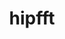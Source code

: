 ---
title: "hipfft"
layout: cache
categories: [package, develop]
meta: {"compilers": ["gcc@11.4.0", "gcc@13.2.0"], "num_specs": 203, "num_specs_by_stack": {"e4s": 5, "root": 203}, "oss": ["ubuntu22.04", "ubuntu24.04"], "platforms": ["linux"], "stacks": ["e4s", "root"], "targets": ["x86_64_v3"], "versions": ["6.1.2", "6.2.4", "6.3.3", "6.4.0", "6.4.1", "6.4.2", "6.4.3"]}
spec_details: [{"compiler": "gcc@13.2.0", "hash": "2anthiwvety35hf3pl6y6pv4hcnmgl47", "os": "ubuntu24.04", "platform": "linux", "size": "-", "stacks": ["root"], "target": "x86_64_v3", "variants": ["amdgpu_target:=gfx90a", "~asan", "build_system=cmake", "build_type=Release", "~cuda", "generator=make", "~ipo", "+rocm"], "versions": ["6.4.3"]}, {"compiler": "gcc@13.2.0", "hash": "2empgi4u2kcv7smfzplm4u6a4wuc2hc2", "os": "ubuntu24.04", "platform": "linux", "size": "-", "stacks": ["root"], "target": "x86_64_v3", "variants": ["amdgpu_target:=gfx90a", "~asan", "build_system=cmake", "build_type=Release", "~cuda", "generator=make", "~ipo", "+rocm"], "versions": ["6.2.4"]}, {"compiler": "gcc@13.2.0", "hash": "2etnkyaugyytlkxq2kcjgebfsumjuiam", "os": "ubuntu24.04", "platform": "linux", "size": "-", "stacks": ["root"], "target": "x86_64_v3", "variants": ["amdgpu_target:=gfx90a", "~asan", "build_system=cmake", "build_type=Release", "~cuda", "generator=make", "~ipo", "+rocm"], "versions": ["6.3.3"]}, {"compiler": "gcc@13.2.0", "hash": "2jqioiq5lhdpk2djamqj2dlylt2czyk6", "os": "ubuntu24.04", "platform": "linux", "size": "-", "stacks": ["root"], "target": "x86_64_v3", "variants": ["amdgpu_target:=gfx90a", "~asan", "build_system=cmake", "build_type=Release", "~cuda", "generator=make", "~ipo", "+rocm"], "versions": ["6.2.4"]}, {"compiler": "gcc@13.2.0", "hash": "2n3isj22bomg334qtefraqx77bqoybkv", "os": "ubuntu24.04", "platform": "linux", "size": "-", "stacks": ["root"], "target": "x86_64_v3", "variants": ["amdgpu_target:=gfx90a", "~asan", "build_system=cmake", "build_type=Release", "~cuda", "generator=make", "~ipo", "+rocm"], "versions": ["6.4.0"]}, {"compiler": "gcc@13.2.0", "hash": "3bbz2pkpoi4qvopdoouezapl3hwzadn3", "os": "ubuntu24.04", "platform": "linux", "size": "-", "stacks": ["root"], "target": "x86_64_v3", "variants": ["amdgpu_target:=gfx90a", "~asan", "build_system=cmake", "build_type=Release", "~cuda", "generator=make", "~ipo", "+rocm"], "versions": ["6.2.4"]}, {"compiler": "gcc@13.2.0", "hash": "3dqsensj4e2x3xhye4jyuuntbvfbvnm2", "os": "ubuntu24.04", "platform": "linux", "size": "-", "stacks": ["root"], "target": "x86_64_v3", "variants": ["amdgpu_target:=gfx90a", "~asan", "build_system=cmake", "build_type=Release", "~cuda", "generator=make", "~ipo", "+rocm"], "versions": ["6.4.0"]}, {"compiler": "gcc@11.4.0", "hash": "3ffcyidgzeg472ukzuepegwnnyb2nn34", "os": "ubuntu22.04", "platform": "linux", "size": "-", "stacks": ["root"], "target": "x86_64_v3", "variants": ["amdgpu_target:=auto", "~asan", "build_system=cmake", "build_type=Release", "~cuda", "generator=make", "~ipo", "+rocm"], "versions": ["6.4.1"]}, {"compiler": "gcc@11.4.0", "hash": "3mcysu5yxkfqbtx6mg46l6cilu6362b3", "os": "ubuntu22.04", "platform": "linux", "size": "-", "stacks": ["root"], "target": "x86_64_v3", "variants": ["amdgpu_target:=auto", "~asan", "build_system=cmake", "build_type=Release", "~cuda", "generator=make", "~ipo", "+rocm"], "versions": ["6.4.0"]}, {"compiler": "gcc@13.2.0", "hash": "3qkvnh42ejsywunhd2ucfl6jzckwezko", "os": "ubuntu24.04", "platform": "linux", "size": "-", "stacks": ["root"], "target": "x86_64_v3", "variants": ["amdgpu_target:=gfx90a", "~asan", "build_system=cmake", "build_type=Release", "~cuda", "generator=make", "~ipo", "+rocm"], "versions": ["6.2.4"]}, {"compiler": "gcc@11.4.0", "hash": "4ae5j2r2a5u23hh4s6c4ykwonzilbz4a", "os": "ubuntu22.04", "platform": "linux", "size": "-", "stacks": ["root"], "target": "x86_64_v3", "variants": ["amdgpu_target:=auto", "~asan", "build_system=cmake", "build_type=Release", "~cuda", "generator=make", "~ipo", "+rocm"], "versions": ["6.4.1"]}, {"compiler": "gcc@11.4.0", "hash": "4bwudvcq7wahysftinwiwilz3zsfke45", "os": "ubuntu22.04", "platform": "linux", "size": "-", "stacks": ["e4s", "root"], "target": "x86_64_v3", "variants": ["amdgpu_target:=auto", "~asan", "build_system=cmake", "build_type=Release", "~cuda", "generator=make", "~ipo", "+rocm"], "versions": ["6.4.3"]}, {"compiler": "gcc@13.2.0", "hash": "4he25lyjoxishjmum5fqnnlwgnxsuin6", "os": "ubuntu24.04", "platform": "linux", "size": "-", "stacks": ["root"], "target": "x86_64_v3", "variants": ["amdgpu_target:=gfx90a", "~asan", "build_system=cmake", "build_type=Release", "~cuda", "generator=make", "~ipo", "+rocm"], "versions": ["6.3.3"]}, {"compiler": "gcc@13.2.0", "hash": "4nu7566plea7tcx4zwlueu4qnsodkx6k", "os": "ubuntu24.04", "platform": "linux", "size": "-", "stacks": ["root"], "target": "x86_64_v3", "variants": ["amdgpu_target:=gfx90a", "~asan", "build_system=cmake", "build_type=Release", "~cuda", "generator=make", "~ipo", "+rocm"], "versions": ["6.3.3"]}, {"compiler": "gcc@13.2.0", "hash": "4phpcwytp7zxzkruafmvqiaakaytn243", "os": "ubuntu24.04", "platform": "linux", "size": "-", "stacks": ["root"], "target": "x86_64_v3", "variants": ["amdgpu_target:=gfx90a", "~asan", "build_system=cmake", "build_type=Release", "~cuda", "generator=make", "~ipo", "+rocm"], "versions": ["6.1.2"]}, {"compiler": "gcc@11.4.0", "hash": "4qno6g3kf4yrcds5yynanvdddax5qgdt", "os": "ubuntu22.04", "platform": "linux", "size": "-", "stacks": ["root"], "target": "x86_64_v3", "variants": ["amdgpu_target:=auto", "~asan", "build_system=cmake", "build_type=Release", "~cuda", "generator=make", "~ipo", "+rocm"], "versions": ["6.4.1"]}, {"compiler": "gcc@13.2.0", "hash": "4vwwav7lolffthw6wcyxd72k7fyerjfn", "os": "ubuntu24.04", "platform": "linux", "size": "-", "stacks": ["root"], "target": "x86_64_v3", "variants": ["amdgpu_target:=gfx90a", "~asan", "build_system=cmake", "build_type=Release", "~cuda", "generator=make", "~ipo", "+rocm"], "versions": ["6.1.2"]}, {"compiler": "gcc@13.2.0", "hash": "4vxv3naeh4eih2qxveujox3km7cnkraa", "os": "ubuntu24.04", "platform": "linux", "size": "-", "stacks": ["root"], "target": "x86_64_v3", "variants": ["amdgpu_target:=gfx90a", "~asan", "build_system=cmake", "build_type=Release", "~cuda", "generator=make", "~ipo", "+rocm"], "versions": ["6.3.3"]}, {"compiler": "gcc@11.4.0", "hash": "4z76zkehyfzhmzomoijode5sdfb3se3t", "os": "ubuntu22.04", "platform": "linux", "size": "-", "stacks": ["root"], "target": "x86_64_v3", "variants": ["amdgpu_target:=auto", "~asan", "build_system=cmake", "build_type=Release", "~cuda", "generator=make", "~ipo", "+rocm"], "versions": ["6.4.3"]}, {"compiler": "gcc@13.2.0", "hash": "56jti23vjv5w5msrxjef7c4ydqaunwlo", "os": "ubuntu24.04", "platform": "linux", "size": "-", "stacks": ["root"], "target": "x86_64_v3", "variants": ["amdgpu_target:=gfx90a", "~asan", "build_system=cmake", "build_type=Release", "~cuda", "generator=make", "~ipo", "+rocm"], "versions": ["6.2.4"]}, {"compiler": "gcc@13.2.0", "hash": "5cgwfnftnk72xulsw6hobkfstf36eaa4", "os": "ubuntu24.04", "platform": "linux", "size": "-", "stacks": ["root"], "target": "x86_64_v3", "variants": ["amdgpu_target:=gfx90a", "~asan", "build_system=cmake", "build_type=Release", "~cuda", "generator=make", "~ipo", "+rocm"], "versions": ["6.3.3"]}, {"compiler": "gcc@11.4.0", "hash": "5f7ceflzthycne4e7iymwrh6emdkjazf", "os": "ubuntu22.04", "platform": "linux", "size": "-", "stacks": ["root"], "target": "x86_64_v3", "variants": ["amdgpu_target:=auto", "~asan", "build_system=cmake", "build_type=Release", "~cuda", "generator=make", "~ipo", "+rocm"], "versions": ["6.4.1"]}, {"compiler": "gcc@13.2.0", "hash": "5fbqq54rt2cnpqa4uml3jnqkihlcle6f", "os": "ubuntu24.04", "platform": "linux", "size": "-", "stacks": ["root"], "target": "x86_64_v3", "variants": ["amdgpu_target:=gfx90a", "~asan", "build_system=cmake", "build_type=Release", "~cuda", "generator=make", "~ipo", "+rocm"], "versions": ["6.2.4"]}, {"compiler": "gcc@13.2.0", "hash": "5tarac7d3wefrunir73qobja32ig5hz3", "os": "ubuntu24.04", "platform": "linux", "size": "-", "stacks": ["root"], "target": "x86_64_v3", "variants": ["amdgpu_target:=gfx90a", "~asan", "build_system=cmake", "build_type=Release", "~cuda", "generator=make", "~ipo", "+rocm"], "versions": ["6.2.4"]}, {"compiler": "gcc@13.2.0", "hash": "5tjaidx2feshvocnli6t2thk6g2st5r6", "os": "ubuntu24.04", "platform": "linux", "size": "-", "stacks": ["root"], "target": "x86_64_v3", "variants": ["amdgpu_target:=gfx90a", "~asan", "build_system=cmake", "build_type=Release", "~cuda", "generator=make", "~ipo", "+rocm"], "versions": ["6.3.3"]}, {"compiler": "gcc@13.2.0", "hash": "5tsdlwzxofruuorlonyvabuh2vodofys", "os": "ubuntu24.04", "platform": "linux", "size": "-", "stacks": ["root"], "target": "x86_64_v3", "variants": ["amdgpu_target:=gfx90a", "~asan", "build_system=cmake", "build_type=Release", "~cuda", "generator=make", "~ipo", "+rocm"], "versions": ["6.2.4"]}, {"compiler": "gcc@13.2.0", "hash": "67olbs3yul27untz3nrvj24yscqlkvxx", "os": "ubuntu24.04", "platform": "linux", "size": "-", "stacks": ["root"], "target": "x86_64_v3", "variants": ["amdgpu_target:=gfx90a", "~asan", "build_system=cmake", "build_type=Release", "~cuda", "generator=make", "~ipo", "+rocm"], "versions": ["6.4.3"]}, {"compiler": "gcc@13.2.0", "hash": "6atammzloooxrs6ujxwbqulkusq27xai", "os": "ubuntu24.04", "platform": "linux", "size": "-", "stacks": ["root"], "target": "x86_64_v3", "variants": ["amdgpu_target:=gfx90a", "~asan", "build_system=cmake", "build_type=Release", "~cuda", "generator=make", "~ipo", "+rocm"], "versions": ["6.3.3"]}, {"compiler": "gcc@13.2.0", "hash": "6ettmmygebxzxzfgjq3re4j5cklht5wh", "os": "ubuntu24.04", "platform": "linux", "size": "-", "stacks": ["root"], "target": "x86_64_v3", "variants": ["amdgpu_target:=gfx90a", "~asan", "build_system=cmake", "build_type=Release", "~cuda", "generator=make", "~ipo", "+rocm"], "versions": ["6.2.4"]}, {"compiler": "gcc@11.4.0", "hash": "6fydiwzemokf4mb4444cmdcfz4lkep72", "os": "ubuntu22.04", "platform": "linux", "size": "-", "stacks": ["root"], "target": "x86_64_v3", "variants": ["amdgpu_target:=auto", "~asan", "build_system=cmake", "build_type=Release", "~cuda", "generator=make", "~ipo", "+rocm"], "versions": ["6.3.3"]}, {"compiler": "gcc@11.4.0", "hash": "6tcod6ls6a4fkxa63vvymrzsa37iqgok", "os": "ubuntu22.04", "platform": "linux", "size": "-", "stacks": ["root"], "target": "x86_64_v3", "variants": ["amdgpu_target:=auto", "~asan", "build_system=cmake", "build_type=Release", "~cuda", "generator=make", "~ipo", "+rocm"], "versions": ["6.4.3"]}, {"compiler": "gcc@13.2.0", "hash": "6ycc3nmc2cekt7kvtekgjgfufpisalx2", "os": "ubuntu24.04", "platform": "linux", "size": "-", "stacks": ["root"], "target": "x86_64_v3", "variants": ["amdgpu_target:=gfx90a", "~asan", "build_system=cmake", "build_type=Release", "~cuda", "generator=make", "~ipo", "+rocm"], "versions": ["6.3.3"]}, {"compiler": "gcc@11.4.0", "hash": "77vdlnpv3ejg3mkjwo65ymthbbjabjzs", "os": "ubuntu22.04", "platform": "linux", "size": "-", "stacks": ["root"], "target": "x86_64_v3", "variants": ["amdgpu_target:=auto", "~asan", "build_system=cmake", "build_type=Release", "~cuda", "generator=make", "~ipo", "+rocm"], "versions": ["6.3.3"]}, {"compiler": "gcc@13.2.0", "hash": "7to66yqnzeziytv5qcwx4h5tlzlqh2jh", "os": "ubuntu24.04", "platform": "linux", "size": "-", "stacks": ["root"], "target": "x86_64_v3", "variants": ["amdgpu_target:=gfx90a", "~asan", "build_system=cmake", "build_type=Release", "~cuda", "generator=make", "~ipo", "+rocm"], "versions": ["6.1.2"]}, {"compiler": "gcc@13.2.0", "hash": "7wwxfxlywrly6obomiomelswd37he27x", "os": "ubuntu24.04", "platform": "linux", "size": "-", "stacks": ["root"], "target": "x86_64_v3", "variants": ["amdgpu_target:=gfx90a", "~asan", "build_system=cmake", "build_type=Release", "~cuda", "generator=make", "~ipo", "+rocm"], "versions": ["6.3.3"]}, {"compiler": "gcc@13.2.0", "hash": "a7shhhzgcc45vpw4onnjqgrgdiikf7nw", "os": "ubuntu24.04", "platform": "linux", "size": "-", "stacks": ["root"], "target": "x86_64_v3", "variants": ["amdgpu_target:=gfx90a", "~asan", "build_system=cmake", "build_type=Release", "~cuda", "generator=make", "~ipo", "+rocm"], "versions": ["6.2.4"]}, {"compiler": "gcc@11.4.0", "hash": "af4yyfq2z6yzl4b7e3ldr4uopr7k3cnz", "os": "ubuntu22.04", "platform": "linux", "size": "-", "stacks": ["root"], "target": "x86_64_v3", "variants": ["amdgpu_target:=auto", "~asan", "build_system=cmake", "build_type=Release", "~cuda", "generator=make", "~ipo", "+rocm"], "versions": ["6.4.2"]}, {"compiler": "gcc@11.4.0", "hash": "apafmusrcdnswlp3wqgyvkjwthnyn6r2", "os": "ubuntu22.04", "platform": "linux", "size": "-", "stacks": ["root"], "target": "x86_64_v3", "variants": ["amdgpu_target:=auto", "~asan", "build_system=cmake", "build_type=Release", "~cuda", "generator=make", "~ipo", "+rocm"], "versions": ["6.4.3"]}, {"compiler": "gcc@11.4.0", "hash": "aqagqws5idlchj6d7e275aarwruskzbw", "os": "ubuntu22.04", "platform": "linux", "size": "-", "stacks": ["root"], "target": "x86_64_v3", "variants": ["amdgpu_target:=auto", "~asan", "build_system=cmake", "build_type=Release", "~cuda", "generator=make", "~ipo", "+rocm"], "versions": ["6.4.1"]}, {"compiler": "gcc@13.2.0", "hash": "av4dsmzhzessp4qrcj3pyzai73joccsx", "os": "ubuntu24.04", "platform": "linux", "size": "-", "stacks": ["root"], "target": "x86_64_v3", "variants": ["amdgpu_target:=gfx90a", "~asan", "build_system=cmake", "build_type=Release", "~cuda", "generator=make", "~ipo", "+rocm"], "versions": ["6.2.4"]}, {"compiler": "gcc@11.4.0", "hash": "bbhvzc2zeia6nvybdehyx7iaect6slhy", "os": "ubuntu22.04", "platform": "linux", "size": "-", "stacks": ["root"], "target": "x86_64_v3", "variants": ["amdgpu_target:=auto", "~asan", "build_system=cmake", "build_type=Release", "~cuda", "generator=make", "~ipo", "+rocm"], "versions": ["6.3.3"]}, {"compiler": "gcc@13.2.0", "hash": "bc2tw5zhftf2nfwvqjbetnzauqlkmiii", "os": "ubuntu24.04", "platform": "linux", "size": "-", "stacks": ["root"], "target": "x86_64_v3", "variants": ["amdgpu_target:=gfx90a", "~asan", "build_system=cmake", "build_type=Release", "~cuda", "generator=make", "~ipo", "+rocm"], "versions": ["6.4.2"]}, {"compiler": "gcc@13.2.0", "hash": "bemfouhqs7h5fcjhwwzpvetw4lzymj27", "os": "ubuntu24.04", "platform": "linux", "size": "-", "stacks": ["root"], "target": "x86_64_v3", "variants": ["amdgpu_target:=gfx90a", "~asan", "build_system=cmake", "build_type=Release", "~cuda", "generator=make", "~ipo", "+rocm"], "versions": ["6.3.3"]}, {"compiler": "gcc@13.2.0", "hash": "blnsnydo6v4pvtfigr6lrzvl3vbb3bbf", "os": "ubuntu24.04", "platform": "linux", "size": "-", "stacks": ["root"], "target": "x86_64_v3", "variants": ["amdgpu_target:=gfx90a", "~asan", "build_system=cmake", "build_type=Release", "~cuda", "generator=make", "~ipo", "+rocm"], "versions": ["6.1.2"]}, {"compiler": "gcc@11.4.0", "hash": "bouish2cfjkmiwctchw4tspgrnbvaozd", "os": "ubuntu22.04", "platform": "linux", "size": "-", "stacks": ["root"], "target": "x86_64_v3", "variants": ["amdgpu_target:=auto", "~asan", "build_system=cmake", "build_type=Release", "~cuda", "generator=make", "~ipo", "+rocm"], "versions": ["6.3.3"]}, {"compiler": "gcc@13.2.0", "hash": "bsvnecadpt3qv5l5ueuik7mfnefvsnph", "os": "ubuntu24.04", "platform": "linux", "size": "-", "stacks": ["root"], "target": "x86_64_v3", "variants": ["amdgpu_target:=gfx90a", "~asan", "build_system=cmake", "build_type=Release", "~cuda", "generator=make", "~ipo", "+rocm"], "versions": ["6.2.4"]}, {"compiler": "gcc@13.2.0", "hash": "bsxvmpk6l57crgkgy7oa2wqmmqzxxcyj", "os": "ubuntu24.04", "platform": "linux", "size": "-", "stacks": ["root"], "target": "x86_64_v3", "variants": ["amdgpu_target:=gfx90a", "~asan", "build_system=cmake", "build_type=Release", "~cuda", "generator=make", "~ipo", "+rocm"], "versions": ["6.3.3"]}, {"compiler": "gcc@11.4.0", "hash": "bygsvmmipjvia37grt6sidjpm55cknx3", "os": "ubuntu22.04", "platform": "linux", "size": "-", "stacks": ["root"], "target": "x86_64_v3", "variants": ["amdgpu_target:=auto", "~asan", "build_system=cmake", "build_type=Release", "~cuda", "generator=make", "~ipo", "+rocm"], "versions": ["6.3.3"]}, {"compiler": "gcc@13.2.0", "hash": "c7pqx33vpambxmqzs43rn3zerkhwutzs", "os": "ubuntu24.04", "platform": "linux", "size": "-", "stacks": ["root"], "target": "x86_64_v3", "variants": ["amdgpu_target:=gfx90a", "~asan", "build_system=cmake", "build_type=Release", "~cuda", "generator=make", "~ipo", "+rocm"], "versions": ["6.2.4"]}, {"compiler": "gcc@13.2.0", "hash": "cez23ylvhpf3dokttrscnhkhqypsl76j", "os": "ubuntu24.04", "platform": "linux", "size": "-", "stacks": ["root"], "target": "x86_64_v3", "variants": ["amdgpu_target:=gfx90a", "~asan", "build_system=cmake", "build_type=Release", "~cuda", "generator=make", "~ipo", "+rocm"], "versions": ["6.4.3"]}, {"compiler": "gcc@11.4.0", "hash": "cvwppmptbom2tqy6znbexw5t3ms62o6c", "os": "ubuntu22.04", "platform": "linux", "size": "-", "stacks": ["root"], "target": "x86_64_v3", "variants": ["amdgpu_target:=auto", "~asan", "build_system=cmake", "build_type=Release", "~cuda", "generator=make", "~ipo", "+rocm"], "versions": ["6.4.1"]}, {"compiler": "gcc@11.4.0", "hash": "cx76pqeiwd67qd6jej43m2avpmqkj5kh", "os": "ubuntu22.04", "platform": "linux", "size": "-", "stacks": ["root"], "target": "x86_64_v3", "variants": ["amdgpu_target:=auto", "~asan", "build_system=cmake", "build_type=Release", "~cuda", "generator=make", "~ipo", "+rocm"], "versions": ["6.3.3"]}, {"compiler": "gcc@11.4.0", "hash": "d4wbdn4ezhx3eokhjwh3vx4qlefrrfoy", "os": "ubuntu22.04", "platform": "linux", "size": "-", "stacks": ["root"], "target": "x86_64_v3", "variants": ["amdgpu_target:=auto", "~asan", "build_system=cmake", "build_type=Release", "~cuda", "generator=make", "~ipo", "+rocm"], "versions": ["6.4.3"]}, {"compiler": "gcc@13.2.0", "hash": "dcwi5tmfmvjzbdhrzmov2lgoip3m2zhw", "os": "ubuntu24.04", "platform": "linux", "size": "-", "stacks": ["root"], "target": "x86_64_v3", "variants": ["amdgpu_target:=gfx90a", "~asan", "build_system=cmake", "build_type=Release", "~cuda", "generator=make", "~ipo", "+rocm"], "versions": ["6.2.4"]}, {"compiler": "gcc@13.2.0", "hash": "dlv6ms7sf4fuhqvttdeee2422ax52nto", "os": "ubuntu24.04", "platform": "linux", "size": "-", "stacks": ["root"], "target": "x86_64_v3", "variants": ["amdgpu_target:=gfx90a", "~asan", "build_system=cmake", "build_type=Release", "~cuda", "generator=make", "~ipo", "+rocm"], "versions": ["6.4.3"]}, {"compiler": "gcc@11.4.0", "hash": "dofu4hlw4ykt4y3gbsfqxm5yum2mnreq", "os": "ubuntu22.04", "platform": "linux", "size": "-", "stacks": ["root"], "target": "x86_64_v3", "variants": ["amdgpu_target:=auto", "~asan", "build_system=cmake", "build_type=Release", "~cuda", "generator=make", "~ipo", "+rocm"], "versions": ["6.3.3"]}, {"compiler": "gcc@13.2.0", "hash": "dtnuwgjxccyyqjjglwfskzh3okwvq2pa", "os": "ubuntu24.04", "platform": "linux", "size": "-", "stacks": ["root"], "target": "x86_64_v3", "variants": ["amdgpu_target:=gfx90a", "~asan", "build_system=cmake", "build_type=Release", "~cuda", "generator=make", "~ipo", "+rocm"], "versions": ["6.2.4"]}, {"compiler": "gcc@11.4.0", "hash": "dulw54zw2ky2lomixtvj4mpip6lmsjj5", "os": "ubuntu22.04", "platform": "linux", "size": "-", "stacks": ["root"], "target": "x86_64_v3", "variants": ["amdgpu_target:=auto", "~asan", "build_system=cmake", "build_type=Release", "~cuda", "generator=make", "~ipo", "+rocm"], "versions": ["6.3.3"]}, {"compiler": "gcc@13.2.0", "hash": "dyos6on4ibmg44upmf4fykvh4hmanh2p", "os": "ubuntu24.04", "platform": "linux", "size": "-", "stacks": ["root"], "target": "x86_64_v3", "variants": ["amdgpu_target:=gfx90a", "~asan", "build_system=cmake", "build_type=Release", "~cuda", "generator=make", "~ipo", "+rocm"], "versions": ["6.1.2"]}, {"compiler": "gcc@13.2.0", "hash": "dyvnv5vxezv4anmj3wyj5i3v22jvyxqs", "os": "ubuntu24.04", "platform": "linux", "size": "-", "stacks": ["root"], "target": "x86_64_v3", "variants": ["amdgpu_target:=gfx90a", "~asan", "build_system=cmake", "build_type=Release", "~cuda", "generator=make", "~ipo", "+rocm"], "versions": ["6.3.3"]}, {"compiler": "gcc@13.2.0", "hash": "ebgjz75vpsplfgtwfsung3mu75y4fpkz", "os": "ubuntu24.04", "platform": "linux", "size": "-", "stacks": ["root"], "target": "x86_64_v3", "variants": ["amdgpu_target:=gfx90a", "~asan", "build_system=cmake", "build_type=Release", "~cuda", "generator=make", "~ipo", "+rocm"], "versions": ["6.2.4"]}, {"compiler": "gcc@13.2.0", "hash": "ecas62ot6v3ut3k7oyxtgeln355bicfb", "os": "ubuntu24.04", "platform": "linux", "size": "-", "stacks": ["root"], "target": "x86_64_v3", "variants": ["amdgpu_target:=gfx90a", "~asan", "build_system=cmake", "build_type=Release", "~cuda", "generator=make", "~ipo", "+rocm"], "versions": ["6.3.3"]}, {"compiler": "gcc@11.4.0", "hash": "edqzg33lpmdzdqfceg6hl6djhvmg2zud", "os": "ubuntu22.04", "platform": "linux", "size": "-", "stacks": ["root"], "target": "x86_64_v3", "variants": ["amdgpu_target:=auto", "~asan", "build_system=cmake", "build_type=Release", "~cuda", "generator=make", "~ipo", "+rocm"], "versions": ["6.3.3"]}, {"compiler": "gcc@11.4.0", "hash": "eehfz3l5xi7qqekpyq264su4qxl7ciuu", "os": "ubuntu22.04", "platform": "linux", "size": "-", "stacks": ["root"], "target": "x86_64_v3", "variants": ["amdgpu_target:=auto", "~asan", "build_system=cmake", "build_type=Release", "~cuda", "generator=make", "~ipo", "+rocm"], "versions": ["6.4.2"]}, {"compiler": "gcc@11.4.0", "hash": "eeyq5wsevyhahkh75fdytlzseymelw3n", "os": "ubuntu22.04", "platform": "linux", "size": "-", "stacks": ["root"], "target": "x86_64_v3", "variants": ["amdgpu_target:=auto", "~asan", "build_system=cmake", "build_type=Release", "~cuda", "generator=make", "~ipo", "+rocm"], "versions": ["6.4.1"]}, {"compiler": "gcc@11.4.0", "hash": "eg2hf6wtbyf2wtjgdfd6va6fycf2q676", "os": "ubuntu22.04", "platform": "linux", "size": "-", "stacks": ["root"], "target": "x86_64_v3", "variants": ["amdgpu_target:=auto", "~asan", "build_system=cmake", "build_type=Release", "~cuda", "generator=make", "~ipo", "+rocm"], "versions": ["6.3.3"]}, {"compiler": "gcc@13.2.0", "hash": "ejxa5ddc4f6a3it7dbn2rklvm4366wmk", "os": "ubuntu24.04", "platform": "linux", "size": "-", "stacks": ["root"], "target": "x86_64_v3", "variants": ["amdgpu_target:=gfx90a", "~asan", "build_system=cmake", "build_type=Release", "~cuda", "generator=make", "~ipo", "+rocm"], "versions": ["6.4.3"]}, {"compiler": "gcc@13.2.0", "hash": "ek376h6hj2sxuywcvwgadraqdg4ttdvu", "os": "ubuntu24.04", "platform": "linux", "size": "-", "stacks": ["root"], "target": "x86_64_v3", "variants": ["amdgpu_target:=gfx90a", "~asan", "build_system=cmake", "build_type=Release", "~cuda", "generator=make", "~ipo", "+rocm"], "versions": ["6.1.2"]}, {"compiler": "gcc@11.4.0", "hash": "emts6aerd2k3ytj7dmidjqupdalsbepz", "os": "ubuntu22.04", "platform": "linux", "size": "-", "stacks": ["root"], "target": "x86_64_v3", "variants": ["amdgpu_target:=auto", "~asan", "build_system=cmake", "build_type=Release", "~cuda", "generator=make", "~ipo", "+rocm"], "versions": ["6.4.1"]}, {"compiler": "gcc@11.4.0", "hash": "eswlfr4xhvi275uawfk4prti2xez4nbu", "os": "ubuntu22.04", "platform": "linux", "size": "-", "stacks": ["root"], "target": "x86_64_v3", "variants": ["amdgpu_target:=auto", "~asan", "build_system=cmake", "build_type=Release", "~cuda", "generator=make", "~ipo", "+rocm"], "versions": ["6.4.1"]}, {"compiler": "gcc@11.4.0", "hash": "f2dytlwixm4a6qfbxhgvfnxhrnaelvj3", "os": "ubuntu22.04", "platform": "linux", "size": "-", "stacks": ["root"], "target": "x86_64_v3", "variants": ["amdgpu_target:=auto", "~asan", "build_system=cmake", "build_type=Release", "~cuda", "generator=make", "~ipo", "+rocm"], "versions": ["6.4.0"]}, {"compiler": "gcc@11.4.0", "hash": "f2o4aje3gj4zf2v4jw4nawwqiifur5yi", "os": "ubuntu22.04", "platform": "linux", "size": "-", "stacks": ["root"], "target": "x86_64_v3", "variants": ["amdgpu_target:=auto", "~asan", "build_system=cmake", "build_type=Release", "~cuda", "generator=make", "~ipo", "+rocm"], "versions": ["6.4.3"]}, {"compiler": "gcc@13.2.0", "hash": "f6qxeb7ni44q6w674fua3fvk4m3ievs2", "os": "ubuntu24.04", "platform": "linux", "size": "-", "stacks": ["root"], "target": "x86_64_v3", "variants": ["amdgpu_target:=gfx90a", "~asan", "build_system=cmake", "build_type=Release", "~cuda", "generator=make", "~ipo", "+rocm"], "versions": ["6.3.3"]}, {"compiler": "gcc@11.4.0", "hash": "f6svalopz3asxbublyt2d5bulsgdqxus", "os": "ubuntu22.04", "platform": "linux", "size": "-", "stacks": ["root"], "target": "x86_64_v3", "variants": ["amdgpu_target:=auto", "~asan", "build_system=cmake", "build_type=Release", "~cuda", "generator=make", "~ipo", "+rocm"], "versions": ["6.4.1"]}, {"compiler": "gcc@13.2.0", "hash": "fbfo76klg6jai7dimeofqklysywgtndy", "os": "ubuntu24.04", "platform": "linux", "size": "-", "stacks": ["root"], "target": "x86_64_v3", "variants": ["amdgpu_target:=gfx90a", "~asan", "build_system=cmake", "build_type=Release", "~cuda", "generator=make", "~ipo", "+rocm"], "versions": ["6.4.0"]}, {"compiler": "gcc@13.2.0", "hash": "fcxiv4w5erjftipeloo6ermiverrgcdq", "os": "ubuntu24.04", "platform": "linux", "size": "-", "stacks": ["root"], "target": "x86_64_v3", "variants": ["amdgpu_target:=gfx90a", "~asan", "build_system=cmake", "build_type=Release", "~cuda", "generator=make", "~ipo", "+rocm"], "versions": ["6.1.2"]}, {"compiler": "gcc@11.4.0", "hash": "fhrmozbfldquhmtypeq6yoo2nq5fikro", "os": "ubuntu22.04", "platform": "linux", "size": "-", "stacks": ["root"], "target": "x86_64_v3", "variants": ["amdgpu_target:=auto", "~asan", "build_system=cmake", "build_type=Release", "~cuda", "generator=make", "~ipo", "+rocm"], "versions": ["6.3.3"]}, {"compiler": "gcc@13.2.0", "hash": "fksvba2r23kjlhvha3tjhauknvo7rcex", "os": "ubuntu24.04", "platform": "linux", "size": "-", "stacks": ["root"], "target": "x86_64_v3", "variants": ["amdgpu_target:=gfx90a", "~asan", "build_system=cmake", "build_type=Release", "~cuda", "generator=make", "~ipo", "+rocm"], "versions": ["6.1.2"]}, {"compiler": "gcc@13.2.0", "hash": "fmu7m7ratkpp2ymrcxza32pzlxyuxkdq", "os": "ubuntu24.04", "platform": "linux", "size": "-", "stacks": ["root"], "target": "x86_64_v3", "variants": ["amdgpu_target:=gfx90a", "~asan", "build_system=cmake", "build_type=Release", "~cuda", "generator=make", "~ipo", "+rocm"], "versions": ["6.3.3"]}, {"compiler": "gcc@13.2.0", "hash": "fo2dcerlfomt3vnq7saxytluherbetjp", "os": "ubuntu24.04", "platform": "linux", "size": "-", "stacks": ["root"], "target": "x86_64_v3", "variants": ["amdgpu_target:=gfx90a", "~asan", "build_system=cmake", "build_type=Release", "~cuda", "generator=make", "~ipo", "+rocm"], "versions": ["6.2.4"]}, {"compiler": "gcc@11.4.0", "hash": "fr73i6rlazys3dm6parn7b2zcbad5thc", "os": "ubuntu22.04", "platform": "linux", "size": "-", "stacks": ["root"], "target": "x86_64_v3", "variants": ["amdgpu_target:=auto", "~asan", "build_system=cmake", "build_type=Release", "~cuda", "generator=make", "~ipo", "+rocm"], "versions": ["6.3.3"]}, {"compiler": "gcc@11.4.0", "hash": "fvor3oku2yjnazhidyhwfi4oekkqdscq", "os": "ubuntu22.04", "platform": "linux", "size": "-", "stacks": ["root"], "target": "x86_64_v3", "variants": ["amdgpu_target:=auto", "~asan", "build_system=cmake", "build_type=Release", "~cuda", "generator=make", "~ipo", "+rocm"], "versions": ["6.4.1"]}, {"compiler": "gcc@13.2.0", "hash": "fx234itlxp4riimoxes6goupze5tvsxz", "os": "ubuntu24.04", "platform": "linux", "size": "-", "stacks": ["root"], "target": "x86_64_v3", "variants": ["amdgpu_target:=gfx90a", "~asan", "build_system=cmake", "build_type=Release", "~cuda", "generator=make", "~ipo", "+rocm"], "versions": ["6.2.4"]}, {"compiler": "gcc@11.4.0", "hash": "g6hskdcmglwrux64rxx6xulkbul4yr2v", "os": "ubuntu22.04", "platform": "linux", "size": "-", "stacks": ["e4s", "root"], "target": "x86_64_v3", "variants": ["amdgpu_target:=auto", "~asan", "build_system=cmake", "build_type=Release", "~cuda", "generator=make", "~ipo", "+rocm"], "versions": ["6.4.3"]}, {"compiler": "gcc@13.2.0", "hash": "gk5zm6fh7yuglftp7tz2qjxrzlrr6cl4", "os": "ubuntu24.04", "platform": "linux", "size": "-", "stacks": ["root"], "target": "x86_64_v3", "variants": ["amdgpu_target:=gfx90a", "~asan", "build_system=cmake", "build_type=Release", "~cuda", "generator=make", "~ipo", "+rocm"], "versions": ["6.3.3"]}, {"compiler": "gcc@13.2.0", "hash": "h25bza4xbz2s74hxpuklytlup7yd3k3a", "os": "ubuntu24.04", "platform": "linux", "size": "-", "stacks": ["root"], "target": "x86_64_v3", "variants": ["amdgpu_target:=gfx90a", "~asan", "build_system=cmake", "build_type=Release", "~cuda", "generator=make", "~ipo", "+rocm"], "versions": ["6.2.4"]}, {"compiler": "gcc@11.4.0", "hash": "h7biwrqnpcbwaynsn4zhxmogpze42i4m", "os": "ubuntu22.04", "platform": "linux", "size": "-", "stacks": ["root"], "target": "x86_64_v3", "variants": ["amdgpu_target:=auto", "~asan", "build_system=cmake", "build_type=Release", "~cuda", "generator=make", "~ipo", "+rocm"], "versions": ["6.4.3"]}, {"compiler": "gcc@11.4.0", "hash": "hds6siburcmqkbykliepfgvb5xxu6rdo", "os": "ubuntu22.04", "platform": "linux", "size": "-", "stacks": ["root"], "target": "x86_64_v3", "variants": ["amdgpu_target:=auto", "~asan", "build_system=cmake", "build_type=Release", "~cuda", "generator=make", "~ipo", "+rocm"], "versions": ["6.4.0"]}, {"compiler": "gcc@13.2.0", "hash": "hg3hqr2nziu37vwh2nuq2y7esxiwfxko", "os": "ubuntu24.04", "platform": "linux", "size": "-", "stacks": ["root"], "target": "x86_64_v3", "variants": ["amdgpu_target:=gfx90a", "~asan", "build_system=cmake", "build_type=Release", "~cuda", "generator=make", "~ipo", "+rocm"], "versions": ["6.4.3"]}, {"compiler": "gcc@13.2.0", "hash": "hsmjefbyh2lkxzrw4xcptd6qnufr44wj", "os": "ubuntu24.04", "platform": "linux", "size": "-", "stacks": ["root"], "target": "x86_64_v3", "variants": ["amdgpu_target:=gfx90a", "~asan", "build_system=cmake", "build_type=Release", "~cuda", "generator=make", "~ipo", "+rocm"], "versions": ["6.3.3"]}, {"compiler": "gcc@13.2.0", "hash": "hu47whzl7wmy3bgl4vfk7luwsnhrp4if", "os": "ubuntu24.04", "platform": "linux", "size": "-", "stacks": ["root"], "target": "x86_64_v3", "variants": ["amdgpu_target:=gfx90a", "~asan", "build_system=cmake", "build_type=Release", "~cuda", "generator=make", "~ipo", "+rocm"], "versions": ["6.4.3"]}, {"compiler": "gcc@13.2.0", "hash": "hyub2x637z2kzvxy5e24gtvm36kjwc4i", "os": "ubuntu24.04", "platform": "linux", "size": "-", "stacks": ["root"], "target": "x86_64_v3", "variants": ["amdgpu_target:=gfx90a", "~asan", "build_system=cmake", "build_type=Release", "~cuda", "generator=make", "~ipo", "+rocm"], "versions": ["6.2.4"]}, {"compiler": "gcc@13.2.0", "hash": "i4bn46vuqrritj2hx4okrth65bk666x7", "os": "ubuntu24.04", "platform": "linux", "size": "-", "stacks": ["root"], "target": "x86_64_v3", "variants": ["amdgpu_target:=gfx90a", "~asan", "build_system=cmake", "build_type=Release", "~cuda", "generator=make", "~ipo", "+rocm"], "versions": ["6.2.4"]}, {"compiler": "gcc@11.4.0", "hash": "i5chrye3iouikn6522yfghyca2qks2n7", "os": "ubuntu22.04", "platform": "linux", "size": "-", "stacks": ["root"], "target": "x86_64_v3", "variants": ["amdgpu_target:=auto", "~asan", "build_system=cmake", "build_type=Release", "~cuda", "generator=make", "~ipo", "+rocm"], "versions": ["6.4.2"]}, {"compiler": "gcc@13.2.0", "hash": "i5h2fyxtuixo5vqxgtvszarilsclm4ce", "os": "ubuntu24.04", "platform": "linux", "size": "-", "stacks": ["root"], "target": "x86_64_v3", "variants": ["amdgpu_target:=gfx90a", "~asan", "build_system=cmake", "build_type=Release", "~cuda", "generator=make", "~ipo", "+rocm"], "versions": ["6.1.2"]}, {"compiler": "gcc@13.2.0", "hash": "i7stlc2lmbcq6q5gtpgdqofkdycfahbv", "os": "ubuntu24.04", "platform": "linux", "size": "-", "stacks": ["root"], "target": "x86_64_v3", "variants": ["amdgpu_target:=gfx90a", "~asan", "build_system=cmake", "build_type=Release", "~cuda", "generator=make", "~ipo", "+rocm"], "versions": ["6.1.2"]}, {"compiler": "gcc@13.2.0", "hash": "ihlinppl6luuixogdy74ebwk7upwsny4", "os": "ubuntu24.04", "platform": "linux", "size": "-", "stacks": ["root"], "target": "x86_64_v3", "variants": ["amdgpu_target:=gfx90a", "~asan", "build_system=cmake", "build_type=Release", "~cuda", "generator=make", "~ipo", "+rocm"], "versions": ["6.2.4"]}, {"compiler": "gcc@11.4.0", "hash": "j2vnjdoyg5cmwrsnxw3q4i7tfj7qb37w", "os": "ubuntu22.04", "platform": "linux", "size": "-", "stacks": ["root"], "target": "x86_64_v3", "variants": ["amdgpu_target:=auto", "~asan", "build_system=cmake", "build_type=Release", "~cuda", "generator=make", "~ipo", "+rocm"], "versions": ["6.3.3"]}, {"compiler": "gcc@13.2.0", "hash": "jjvmmcozfprr2kuthqmtoxkf4hl3ba3k", "os": "ubuntu24.04", "platform": "linux", "size": "-", "stacks": ["root"], "target": "x86_64_v3", "variants": ["amdgpu_target:=gfx90a", "~asan", "build_system=cmake", "build_type=Release", "~cuda", "generator=make", "~ipo", "+rocm"], "versions": ["6.4.3"]}, {"compiler": "gcc@13.2.0", "hash": "jmj3y2ecljphrxqmtaxvdksvnferudqm", "os": "ubuntu24.04", "platform": "linux", "size": "-", "stacks": ["root"], "target": "x86_64_v3", "variants": ["amdgpu_target:=gfx90a", "~asan", "build_system=cmake", "build_type=Release", "~cuda", "generator=make", "~ipo", "+rocm"], "versions": ["6.4.3"]}, {"compiler": "gcc@13.2.0", "hash": "jqp7yq4m7sslerbdvcyznggmgfiqj6g4", "os": "ubuntu24.04", "platform": "linux", "size": "-", "stacks": ["root"], "target": "x86_64_v3", "variants": ["amdgpu_target:=gfx90a", "~asan", "build_system=cmake", "build_type=Release", "~cuda", "generator=make", "~ipo", "+rocm"], "versions": ["6.4.3"]}, {"compiler": "gcc@11.4.0", "hash": "jskmrvltak4fz6w6vokqaqxcnt5w6jwn", "os": "ubuntu22.04", "platform": "linux", "size": "-", "stacks": ["root"], "target": "x86_64_v3", "variants": ["amdgpu_target:=auto", "~asan", "build_system=cmake", "build_type=Release", "~cuda", "generator=make", "~ipo", "+rocm"], "versions": ["6.4.0"]}, {"compiler": "gcc@13.2.0", "hash": "kaux3dv2bvqvx7qjwtuiec7b72c3nrtq", "os": "ubuntu24.04", "platform": "linux", "size": "-", "stacks": ["root"], "target": "x86_64_v3", "variants": ["amdgpu_target:=gfx90a", "~asan", "build_system=cmake", "build_type=Release", "~cuda", "generator=make", "~ipo", "+rocm"], "versions": ["6.3.3"]}, {"compiler": "gcc@13.2.0", "hash": "keexp32n3l3ou7f2lhki7e336l6pg2ei", "os": "ubuntu24.04", "platform": "linux", "size": "-", "stacks": ["root"], "target": "x86_64_v3", "variants": ["amdgpu_target:=gfx90a", "~asan", "build_system=cmake", "build_type=Release", "~cuda", "generator=make", "~ipo", "+rocm"], "versions": ["6.3.3"]}, {"compiler": "gcc@11.4.0", "hash": "kg4eo42otxrdjmjajhc3p6neiebk2oov", "os": "ubuntu22.04", "platform": "linux", "size": "-", "stacks": ["root"], "target": "x86_64_v3", "variants": ["amdgpu_target:=auto", "~asan", "build_system=cmake", "build_type=Release", "~cuda", "generator=make", "~ipo", "+rocm"], "versions": ["6.4.1"]}, {"compiler": "gcc@11.4.0", "hash": "kgeegwp2zq3kqgq6t2vsnf2x3ug6dikq", "os": "ubuntu22.04", "platform": "linux", "size": "-", "stacks": ["e4s", "root"], "target": "x86_64_v3", "variants": ["amdgpu_target:=auto", "~asan", "build_system=cmake", "build_type=Release", "~cuda", "generator=make", "~ipo", "+rocm"], "versions": ["6.4.3"]}, {"compiler": "gcc@13.2.0", "hash": "ki3hmuoc7fnn2m7ohi2lwlcbxtd57wyv", "os": "ubuntu24.04", "platform": "linux", "size": "-", "stacks": ["root"], "target": "x86_64_v3", "variants": ["amdgpu_target:=gfx90a", "~asan", "build_system=cmake", "build_type=Release", "~cuda", "generator=make", "~ipo", "+rocm"], "versions": ["6.3.3"]}, {"compiler": "gcc@11.4.0", "hash": "kqh5eipxl6wmpb2gid5da4slfchdyitu", "os": "ubuntu22.04", "platform": "linux", "size": "-", "stacks": ["root"], "target": "x86_64_v3", "variants": ["amdgpu_target:=auto", "~asan", "build_system=cmake", "build_type=Release", "~cuda", "generator=make", "~ipo", "+rocm"], "versions": ["6.4.3"]}, {"compiler": "gcc@13.2.0", "hash": "ksvwgwplwcsydl7sunstkditj7rynsgw", "os": "ubuntu24.04", "platform": "linux", "size": "-", "stacks": ["root"], "target": "x86_64_v3", "variants": ["amdgpu_target:=gfx90a", "~asan", "build_system=cmake", "build_type=Release", "~cuda", "generator=make", "~ipo", "+rocm"], "versions": ["6.4.3"]}, {"compiler": "gcc@13.2.0", "hash": "kttri4fc2oelknd6rbheev2ti7btoytx", "os": "ubuntu24.04", "platform": "linux", "size": "-", "stacks": ["root"], "target": "x86_64_v3", "variants": ["amdgpu_target:=gfx90a", "~asan", "build_system=cmake", "build_type=Release", "~cuda", "generator=make", "~ipo", "+rocm"], "versions": ["6.3.3"]}, {"compiler": "gcc@13.2.0", "hash": "kxus4z6gbay3wavrnfwpdjylojlvd3j4", "os": "ubuntu24.04", "platform": "linux", "size": "-", "stacks": ["root"], "target": "x86_64_v3", "variants": ["amdgpu_target:=gfx90a", "~asan", "build_system=cmake", "build_type=Release", "~cuda", "generator=make", "~ipo", "+rocm"], "versions": ["6.2.4"]}, {"compiler": "gcc@11.4.0", "hash": "l2vcqq6ltby4j7erq625e3zfup3gosra", "os": "ubuntu22.04", "platform": "linux", "size": "-", "stacks": ["root"], "target": "x86_64_v3", "variants": ["amdgpu_target:=auto", "~asan", "build_system=cmake", "build_type=Release", "~cuda", "generator=make", "~ipo", "+rocm"], "versions": ["6.4.1"]}, {"compiler": "gcc@11.4.0", "hash": "laxwulyfu6tsm73sqt2e77ontavrpdba", "os": "ubuntu22.04", "platform": "linux", "size": "-", "stacks": ["root"], "target": "x86_64_v3", "variants": ["amdgpu_target:=auto", "~asan", "build_system=cmake", "build_type=Release", "~cuda", "generator=make", "~ipo", "+rocm"], "versions": ["6.3.3"]}, {"compiler": "gcc@13.2.0", "hash": "lchse5watydq2kup2lxbeatp7cktg7od", "os": "ubuntu24.04", "platform": "linux", "size": "-", "stacks": ["root"], "target": "x86_64_v3", "variants": ["amdgpu_target:=gfx90a", "~asan", "build_system=cmake", "build_type=Release", "~cuda", "generator=make", "~ipo", "+rocm"], "versions": ["6.2.4"]}, {"compiler": "gcc@13.2.0", "hash": "le3qch2ei2p63od6lrv2h62zk3wih5sp", "os": "ubuntu24.04", "platform": "linux", "size": "-", "stacks": ["root"], "target": "x86_64_v3", "variants": ["amdgpu_target:=gfx90a", "~asan", "build_system=cmake", "build_type=Release", "~cuda", "generator=make", "~ipo", "+rocm"], "versions": ["6.3.3"]}, {"compiler": "gcc@13.2.0", "hash": "lxklnkhbhm4rkmazrgqnrhn25ocivqc3", "os": "ubuntu24.04", "platform": "linux", "size": "-", "stacks": ["root"], "target": "x86_64_v3", "variants": ["amdgpu_target:=gfx90a", "~asan", "build_system=cmake", "build_type=Release", "~cuda", "generator=make", "~ipo", "+rocm"], "versions": ["6.1.2"]}, {"compiler": "gcc@11.4.0", "hash": "m3ky4snxrv53qqwcpfnsytxij5ckfn6x", "os": "ubuntu22.04", "platform": "linux", "size": "-", "stacks": ["root"], "target": "x86_64_v3", "variants": ["amdgpu_target:=auto", "~asan", "build_system=cmake", "build_type=Release", "~cuda", "generator=make", "~ipo", "+rocm"], "versions": ["6.4.1"]}, {"compiler": "gcc@11.4.0", "hash": "m3yvwphzzvrgz3et5s7qnyt26f7idc4n", "os": "ubuntu22.04", "platform": "linux", "size": "-", "stacks": ["root"], "target": "x86_64_v3", "variants": ["amdgpu_target:=auto", "~asan", "build_system=cmake", "build_type=Release", "~cuda", "generator=make", "~ipo", "+rocm"], "versions": ["6.4.3"]}, {"compiler": "gcc@13.2.0", "hash": "m4w6plhjung4hhiqjkg3knnp6rsiwnar", "os": "ubuntu24.04", "platform": "linux", "size": "-", "stacks": ["root"], "target": "x86_64_v3", "variants": ["amdgpu_target:=gfx90a", "~asan", "build_system=cmake", "build_type=Release", "~cuda", "generator=make", "~ipo", "+rocm"], "versions": ["6.4.3"]}, {"compiler": "gcc@13.2.0", "hash": "maiue5qnptiurit7pu5r6iipubgcniel", "os": "ubuntu24.04", "platform": "linux", "size": "-", "stacks": ["root"], "target": "x86_64_v3", "variants": ["amdgpu_target:=gfx90a", "~asan", "build_system=cmake", "build_type=Release", "~cuda", "generator=make", "~ipo", "+rocm"], "versions": ["6.2.4"]}, {"compiler": "gcc@13.2.0", "hash": "mb2r7ozku2qex5au2hpk7r4q75wvrvmx", "os": "ubuntu24.04", "platform": "linux", "size": "-", "stacks": ["root"], "target": "x86_64_v3", "variants": ["amdgpu_target:=gfx90a", "~asan", "build_system=cmake", "build_type=Release", "~cuda", "generator=make", "~ipo", "+rocm"], "versions": ["6.2.4"]}, {"compiler": "gcc@13.2.0", "hash": "mbzjrqz4gqtvpstyzpxg7z2rbhzfwhcc", "os": "ubuntu24.04", "platform": "linux", "size": "-", "stacks": ["root"], "target": "x86_64_v3", "variants": ["amdgpu_target:=gfx90a", "~asan", "build_system=cmake", "build_type=Release", "~cuda", "generator=make", "~ipo", "+rocm"], "versions": ["6.4.0"]}, {"compiler": "gcc@13.2.0", "hash": "mcm67ohbfnpc3r2kjz6nyr36palo7ty2", "os": "ubuntu24.04", "platform": "linux", "size": "-", "stacks": ["root"], "target": "x86_64_v3", "variants": ["amdgpu_target:=gfx90a", "~asan", "build_system=cmake", "build_type=Release", "~cuda", "generator=make", "~ipo", "+rocm"], "versions": ["6.4.3"]}, {"compiler": "gcc@13.2.0", "hash": "mdesb6clbkcuiptoigso2ynjeo4xmrf6", "os": "ubuntu24.04", "platform": "linux", "size": "-", "stacks": ["root"], "target": "x86_64_v3", "variants": ["amdgpu_target:=gfx90a", "~asan", "build_system=cmake", "build_type=Release", "~cuda", "generator=make", "~ipo", "+rocm"], "versions": ["6.2.4"]}, {"compiler": "gcc@11.4.0", "hash": "mfjyueq4bbd563jdwse5g6cfelfs42pb", "os": "ubuntu22.04", "platform": "linux", "size": "-", "stacks": ["root"], "target": "x86_64_v3", "variants": ["amdgpu_target:=auto", "~asan", "build_system=cmake", "build_type=Release", "~cuda", "generator=make", "~ipo", "+rocm"], "versions": ["6.4.0"]}, {"compiler": "gcc@13.2.0", "hash": "mi6qazocmhg3bdmwgmr7nkdpvr76rmtt", "os": "ubuntu24.04", "platform": "linux", "size": "-", "stacks": ["root"], "target": "x86_64_v3", "variants": ["amdgpu_target:=gfx90a", "~asan", "build_system=cmake", "build_type=Release", "~cuda", "generator=make", "~ipo", "+rocm"], "versions": ["6.4.3"]}, {"compiler": "gcc@11.4.0", "hash": "mtg6cm6kv6mgw36wf7xf4ighu5i6gn6b", "os": "ubuntu22.04", "platform": "linux", "size": "-", "stacks": ["root"], "target": "x86_64_v3", "variants": ["amdgpu_target:=auto", "~asan", "build_system=cmake", "build_type=Release", "~cuda", "generator=make", "~ipo", "+rocm"], "versions": ["6.4.1"]}, {"compiler": "gcc@13.2.0", "hash": "n5r4bimd2rnlguru2hq4tzosawnbgze5", "os": "ubuntu24.04", "platform": "linux", "size": "-", "stacks": ["root"], "target": "x86_64_v3", "variants": ["amdgpu_target:=gfx90a", "~asan", "build_system=cmake", "build_type=Release", "~cuda", "generator=make", "~ipo", "+rocm"], "versions": ["6.4.3"]}, {"compiler": "gcc@13.2.0", "hash": "n6xmbgfvsqausu5ek3gbpzt5pxtmxla7", "os": "ubuntu24.04", "platform": "linux", "size": "-", "stacks": ["root"], "target": "x86_64_v3", "variants": ["amdgpu_target:=gfx90a", "~asan", "build_system=cmake", "build_type=Release", "~cuda", "generator=make", "~ipo", "+rocm"], "versions": ["6.2.4"]}, {"compiler": "gcc@13.2.0", "hash": "nfrc5kos3zclrxw2l7zv6opbbrgwab53", "os": "ubuntu24.04", "platform": "linux", "size": "-", "stacks": ["root"], "target": "x86_64_v3", "variants": ["amdgpu_target:=gfx90a", "~asan", "build_system=cmake", "build_type=Release", "~cuda", "generator=make", "~ipo", "+rocm"], "versions": ["6.3.3"]}, {"compiler": "gcc@13.2.0", "hash": "nfs54x4hjvhpbeffqhyqmel74mcsk5if", "os": "ubuntu24.04", "platform": "linux", "size": "-", "stacks": ["root"], "target": "x86_64_v3", "variants": ["amdgpu_target:=gfx90a", "~asan", "build_system=cmake", "build_type=Release", "~cuda", "generator=make", "~ipo", "+rocm"], "versions": ["6.3.3"]}, {"compiler": "gcc@13.2.0", "hash": "nme4e5ahaa5jjyljjqcbnrvfg36pwvjv", "os": "ubuntu24.04", "platform": "linux", "size": "-", "stacks": ["root"], "target": "x86_64_v3", "variants": ["amdgpu_target:=gfx90a", "~asan", "build_system=cmake", "build_type=Release", "~cuda", "generator=make", "~ipo", "+rocm"], "versions": ["6.3.3"]}, {"compiler": "gcc@13.2.0", "hash": "nrcm7jmxg63n7ikqewzpc3xumrgofgag", "os": "ubuntu24.04", "platform": "linux", "size": "-", "stacks": ["root"], "target": "x86_64_v3", "variants": ["amdgpu_target:=gfx90a", "~asan", "build_system=cmake", "build_type=Release", "~cuda", "generator=make", "~ipo", "+rocm"], "versions": ["6.3.3"]}, {"compiler": "gcc@11.4.0", "hash": "nuxito74slso27fx754j4bqbvyme4x4x", "os": "ubuntu22.04", "platform": "linux", "size": "-", "stacks": ["root"], "target": "x86_64_v3", "variants": ["amdgpu_target:=auto", "~asan", "build_system=cmake", "build_type=Release", "~cuda", "generator=make", "~ipo", "+rocm"], "versions": ["6.4.0"]}, {"compiler": "gcc@13.2.0", "hash": "nvlqvaivhjovl4pdt2jjwmy2tohtx4l4", "os": "ubuntu24.04", "platform": "linux", "size": "-", "stacks": ["root"], "target": "x86_64_v3", "variants": ["amdgpu_target:=gfx90a", "~asan", "build_system=cmake", "build_type=Release", "~cuda", "generator=make", "~ipo", "+rocm"], "versions": ["6.4.0"]}, {"compiler": "gcc@11.4.0", "hash": "oamebwnq7hzfgdn3rpi3ds74boq4di6h", "os": "ubuntu22.04", "platform": "linux", "size": "-", "stacks": ["root"], "target": "x86_64_v3", "variants": ["amdgpu_target:=auto", "~asan", "build_system=cmake", "build_type=Release", "~cuda", "generator=make", "~ipo", "+rocm"], "versions": ["6.4.1"]}, {"compiler": "gcc@11.4.0", "hash": "od247uwmqk3zllou7ddr6q2v4ie6sb2x", "os": "ubuntu22.04", "platform": "linux", "size": "-", "stacks": ["root"], "target": "x86_64_v3", "variants": ["amdgpu_target:=auto", "~asan", "build_system=cmake", "build_type=Release", "~cuda", "generator=make", "~ipo", "+rocm"], "versions": ["6.4.0"]}, {"compiler": "gcc@13.2.0", "hash": "ohdaczqovydyygdekjyeozcx5snlrlnj", "os": "ubuntu24.04", "platform": "linux", "size": "-", "stacks": ["root"], "target": "x86_64_v3", "variants": ["amdgpu_target:=gfx90a", "~asan", "build_system=cmake", "build_type=Release", "~cuda", "generator=make", "~ipo", "+rocm"], "versions": ["6.4.2"]}, {"compiler": "gcc@13.2.0", "hash": "opita4xiyhiri6xqshalrsh4dmcds25a", "os": "ubuntu24.04", "platform": "linux", "size": "-", "stacks": ["root"], "target": "x86_64_v3", "variants": ["amdgpu_target:=gfx90a", "~asan", "build_system=cmake", "build_type=Release", "~cuda", "generator=make", "~ipo", "+rocm"], "versions": ["6.1.2"]}, {"compiler": "gcc@13.2.0", "hash": "ovixahnbk4xkujrrz7whpojzgi75ph7r", "os": "ubuntu24.04", "platform": "linux", "size": "-", "stacks": ["root"], "target": "x86_64_v3", "variants": ["amdgpu_target:=gfx90a", "~asan", "build_system=cmake", "build_type=Release", "~cuda", "generator=make", "~ipo", "+rocm"], "versions": ["6.2.4"]}, {"compiler": "gcc@11.4.0", "hash": "oz4rltnshkeja6gxonbhtngrpqhm7esi", "os": "ubuntu22.04", "platform": "linux", "size": "-", "stacks": ["root"], "target": "x86_64_v3", "variants": ["amdgpu_target:=auto", "~asan", "build_system=cmake", "build_type=Release", "~cuda", "generator=make", "~ipo", "+rocm"], "versions": ["6.4.2"]}, {"compiler": "gcc@13.2.0", "hash": "p4uxzydf4bpr6r2xmxsh7vtorhybhdh4", "os": "ubuntu24.04", "platform": "linux", "size": "-", "stacks": ["root"], "target": "x86_64_v3", "variants": ["amdgpu_target:=gfx90a", "~asan", "build_system=cmake", "build_type=Release", "~cuda", "generator=make", "~ipo", "+rocm"], "versions": ["6.2.4"]}, {"compiler": "gcc@13.2.0", "hash": "pcru7dmuusvavisi5p74rlcd7v26z4cd", "os": "ubuntu24.04", "platform": "linux", "size": "-", "stacks": ["root"], "target": "x86_64_v3", "variants": ["amdgpu_target:=gfx90a", "~asan", "build_system=cmake", "build_type=Release", "~cuda", "generator=make", "~ipo", "+rocm"], "versions": ["6.2.4"]}, {"compiler": "gcc@13.2.0", "hash": "pd2ztm6npvm5mcqy22bc6twgnobxpyiy", "os": "ubuntu24.04", "platform": "linux", "size": "-", "stacks": ["root"], "target": "x86_64_v3", "variants": ["amdgpu_target:=gfx90a", "~asan", "build_system=cmake", "build_type=Release", "~cuda", "generator=make", "~ipo", "+rocm"], "versions": ["6.1.2"]}, {"compiler": "gcc@13.2.0", "hash": "pfthi4rlgn4omjjtudhfukbkhzxsiwdk", "os": "ubuntu24.04", "platform": "linux", "size": "-", "stacks": ["root"], "target": "x86_64_v3", "variants": ["amdgpu_target:=gfx90a", "~asan", "build_system=cmake", "build_type=Release", "~cuda", "generator=make", "~ipo", "+rocm"], "versions": ["6.2.4"]}, {"compiler": "gcc@13.2.0", "hash": "plypib7xmbaoephpbvhqkoubbcajrysh", "os": "ubuntu24.04", "platform": "linux", "size": "-", "stacks": ["root"], "target": "x86_64_v3", "variants": ["amdgpu_target:=gfx90a", "~asan", "build_system=cmake", "build_type=Release", "~cuda", "generator=make", "~ipo", "+rocm"], "versions": ["6.2.4"]}, {"compiler": "gcc@13.2.0", "hash": "pvqj5sbmake7y3zao67bvpo6iecphrdn", "os": "ubuntu24.04", "platform": "linux", "size": "-", "stacks": ["root"], "target": "x86_64_v3", "variants": ["amdgpu_target:=gfx90a", "~asan", "build_system=cmake", "build_type=Release", "~cuda", "generator=make", "~ipo", "+rocm"], "versions": ["6.1.2"]}, {"compiler": "gcc@13.2.0", "hash": "q4ccjqmfndcjlgqkxic7xzwgi6pyo6ts", "os": "ubuntu24.04", "platform": "linux", "size": "-", "stacks": ["root"], "target": "x86_64_v3", "variants": ["amdgpu_target:=gfx90a", "~asan", "build_system=cmake", "build_type=Release", "~cuda", "generator=make", "~ipo", "+rocm"], "versions": ["6.3.3"]}, {"compiler": "gcc@11.4.0", "hash": "q7yw2lu2q2mgakpphwwjilf2qgb4ss3x", "os": "ubuntu22.04", "platform": "linux", "size": "-", "stacks": ["root"], "target": "x86_64_v3", "variants": ["amdgpu_target:=auto", "~asan", "build_system=cmake", "build_type=Release", "~cuda", "generator=make", "~ipo", "+rocm"], "versions": ["6.4.3"]}, {"compiler": "gcc@11.4.0", "hash": "qkcpio2pkzdpw6lmn4aoa2x6iq5gl3zy", "os": "ubuntu22.04", "platform": "linux", "size": "-", "stacks": ["root"], "target": "x86_64_v3", "variants": ["amdgpu_target:=auto", "~asan", "build_system=cmake", "build_type=Release", "~cuda", "generator=make", "~ipo", "+rocm"], "versions": ["6.4.3"]}, {"compiler": "gcc@11.4.0", "hash": "qn7zdpfne2k56lip7p2rjig5f7bl4mqq", "os": "ubuntu22.04", "platform": "linux", "size": "-", "stacks": ["root"], "target": "x86_64_v3", "variants": ["amdgpu_target:=auto", "~asan", "build_system=cmake", "build_type=Release", "~cuda", "generator=make", "~ipo", "+rocm"], "versions": ["6.4.1"]}, {"compiler": "gcc@13.2.0", "hash": "qqyl2xzzacw6h3dnv3xspovw4v5vvtgx", "os": "ubuntu24.04", "platform": "linux", "size": "-", "stacks": ["root"], "target": "x86_64_v3", "variants": ["amdgpu_target:=gfx90a", "~asan", "build_system=cmake", "build_type=Release", "~cuda", "generator=make", "~ipo", "+rocm"], "versions": ["6.4.3"]}, {"compiler": "gcc@13.2.0", "hash": "qujorfpkos7yvgvdmo5hg5uumv6vqkuo", "os": "ubuntu24.04", "platform": "linux", "size": "-", "stacks": ["root"], "target": "x86_64_v3", "variants": ["amdgpu_target:=gfx90a", "~asan", "build_system=cmake", "build_type=Release", "~cuda", "generator=make", "~ipo", "+rocm"], "versions": ["6.4.0"]}, {"compiler": "gcc@11.4.0", "hash": "qwvxaxunc2b5afjbrammlodntz7hksrw", "os": "ubuntu22.04", "platform": "linux", "size": "-", "stacks": ["e4s", "root"], "target": "x86_64_v3", "variants": ["amdgpu_target:=auto", "~asan", "build_system=cmake", "build_type=Release", "~cuda", "generator=make", "~ipo", "+rocm"], "versions": ["6.4.3"]}, {"compiler": "gcc@11.4.0", "hash": "qx5k2zbj3ekzone4tjp6lvbhu4ew7a2a", "os": "ubuntu22.04", "platform": "linux", "size": "-", "stacks": ["e4s", "root"], "target": "x86_64_v3", "variants": ["amdgpu_target:=auto", "~asan", "build_system=cmake", "build_type=Release", "~cuda", "generator=make", "~ipo", "+rocm"], "versions": ["6.4.3"]}, {"compiler": "gcc@13.2.0", "hash": "r5psxc2x7svtkrqwd7mwl6t4a7vqhvrl", "os": "ubuntu24.04", "platform": "linux", "size": "-", "stacks": ["root"], "target": "x86_64_v3", "variants": ["amdgpu_target:=gfx90a", "~asan", "build_system=cmake", "build_type=Release", "~cuda", "generator=make", "~ipo", "+rocm"], "versions": ["6.3.3"]}, {"compiler": "gcc@11.4.0", "hash": "rhzdzvguqfrtyqoeigp3bla6p54mlv2a", "os": "ubuntu22.04", "platform": "linux", "size": "-", "stacks": ["root"], "target": "x86_64_v3", "variants": ["amdgpu_target:=auto", "~asan", "build_system=cmake", "build_type=Release", "~cuda", "generator=make", "~ipo", "+rocm"], "versions": ["6.3.3"]}, {"compiler": "gcc@13.2.0", "hash": "ribvf2gden4izcdlfjkk2nareqm56zh7", "os": "ubuntu24.04", "platform": "linux", "size": "-", "stacks": ["root"], "target": "x86_64_v3", "variants": ["amdgpu_target:=gfx90a", "~asan", "build_system=cmake", "build_type=Release", "~cuda", "generator=make", "~ipo", "+rocm"], "versions": ["6.2.4"]}, {"compiler": "gcc@13.2.0", "hash": "rptssxmyv7dxj4c72gugjhvyackybxxt", "os": "ubuntu24.04", "platform": "linux", "size": "-", "stacks": ["root"], "target": "x86_64_v3", "variants": ["amdgpu_target:=gfx90a", "~asan", "build_system=cmake", "build_type=Release", "~cuda", "generator=make", "~ipo", "+rocm"], "versions": ["6.2.4"]}, {"compiler": "gcc@13.2.0", "hash": "ryzamcehdhcgpjewhe5o2oxq33rgmt2e", "os": "ubuntu24.04", "platform": "linux", "size": "-", "stacks": ["root"], "target": "x86_64_v3", "variants": ["amdgpu_target:=gfx90a", "~asan", "build_system=cmake", "build_type=Release", "~cuda", "generator=make", "~ipo", "+rocm"], "versions": ["6.4.3"]}, {"compiler": "gcc@11.4.0", "hash": "smrg6votiyknauh35nfq54ocbgzhm6de", "os": "ubuntu22.04", "platform": "linux", "size": "-", "stacks": ["root"], "target": "x86_64_v3", "variants": ["amdgpu_target:=auto", "~asan", "build_system=cmake", "build_type=Release", "~cuda", "generator=make", "~ipo", "+rocm"], "versions": ["6.3.3"]}, {"compiler": "gcc@11.4.0", "hash": "tn36uqup7s22nlxo67vpv7igpcnlxr4e", "os": "ubuntu22.04", "platform": "linux", "size": "-", "stacks": ["root"], "target": "x86_64_v3", "variants": ["amdgpu_target:=auto", "~asan", "build_system=cmake", "build_type=Release", "~cuda", "generator=make", "~ipo", "+rocm"], "versions": ["6.4.3"]}, {"compiler": "gcc@13.2.0", "hash": "tt3c7iiht3fzbub2ls6voqgagjseikmm", "os": "ubuntu24.04", "platform": "linux", "size": "-", "stacks": ["root"], "target": "x86_64_v3", "variants": ["amdgpu_target:=gfx90a", "~asan", "build_system=cmake", "build_type=Release", "~cuda", "generator=make", "~ipo", "+rocm"], "versions": ["6.3.3"]}, {"compiler": "gcc@13.2.0", "hash": "ty3rjfljvz6uth56gjbezhpkcvt6i4gb", "os": "ubuntu24.04", "platform": "linux", "size": "-", "stacks": ["root"], "target": "x86_64_v3", "variants": ["amdgpu_target:=gfx90a", "~asan", "build_system=cmake", "build_type=Release", "~cuda", "generator=make", "~ipo", "+rocm"], "versions": ["6.4.2"]}, {"compiler": "gcc@11.4.0", "hash": "udx2lo6zrmexdupj6u3bavg7n64rrdy2", "os": "ubuntu22.04", "platform": "linux", "size": "-", "stacks": ["root"], "target": "x86_64_v3", "variants": ["amdgpu_target:=auto", "~asan", "build_system=cmake", "build_type=Release", "~cuda", "generator=make", "~ipo", "+rocm"], "versions": ["6.4.3"]}, {"compiler": "gcc@13.2.0", "hash": "ugalubwnjknkjwufobqonbzrucwrinwp", "os": "ubuntu24.04", "platform": "linux", "size": "-", "stacks": ["root"], "target": "x86_64_v3", "variants": ["amdgpu_target:=gfx90a", "~asan", "build_system=cmake", "build_type=Release", "~cuda", "generator=make", "~ipo", "+rocm"], "versions": ["6.2.4"]}, {"compiler": "gcc@13.2.0", "hash": "uho4qgjbim64epd2j5d4gtgguk6lszat", "os": "ubuntu24.04", "platform": "linux", "size": "-", "stacks": ["root"], "target": "x86_64_v3", "variants": ["amdgpu_target:=gfx90a", "~asan", "build_system=cmake", "build_type=Release", "~cuda", "generator=make", "~ipo", "+rocm"], "versions": ["6.3.3"]}, {"compiler": "gcc@13.2.0", "hash": "v475mddixyz3sf7ubntunz6hm7wyrd7u", "os": "ubuntu24.04", "platform": "linux", "size": "-", "stacks": ["root"], "target": "x86_64_v3", "variants": ["amdgpu_target:=gfx90a", "~asan", "build_system=cmake", "build_type=Release", "~cuda", "generator=make", "~ipo", "+rocm"], "versions": ["6.4.3"]}, {"compiler": "gcc@13.2.0", "hash": "v5pt7pr4us6kdgsz74fowj7rn7qm2jvd", "os": "ubuntu24.04", "platform": "linux", "size": "-", "stacks": ["root"], "target": "x86_64_v3", "variants": ["amdgpu_target:=gfx90a", "~asan", "build_system=cmake", "build_type=Release", "~cuda", "generator=make", "~ipo", "+rocm"], "versions": ["6.3.3"]}, {"compiler": "gcc@13.2.0", "hash": "vkp2ldbm3gox2zxykqj6i5ubmoy7sj64", "os": "ubuntu24.04", "platform": "linux", "size": "-", "stacks": ["root"], "target": "x86_64_v3", "variants": ["amdgpu_target:=gfx90a", "~asan", "build_system=cmake", "build_type=Release", "~cuda", "generator=make", "~ipo", "+rocm"], "versions": ["6.2.4"]}, {"compiler": "gcc@13.2.0", "hash": "vm2ixnjnzzgprbrczbvmayfnr6yfj4iq", "os": "ubuntu24.04", "platform": "linux", "size": "-", "stacks": ["root"], "target": "x86_64_v3", "variants": ["amdgpu_target:=gfx90a", "~asan", "build_system=cmake", "build_type=Release", "~cuda", "generator=make", "~ipo", "+rocm"], "versions": ["6.2.4"]}, {"compiler": "gcc@13.2.0", "hash": "vn4peyjv6qfm6yrpdwewzd52ahgghord", "os": "ubuntu24.04", "platform": "linux", "size": "-", "stacks": ["root"], "target": "x86_64_v3", "variants": ["amdgpu_target:=gfx90a", "~asan", "build_system=cmake", "build_type=Release", "~cuda", "generator=make", "~ipo", "+rocm"], "versions": ["6.2.4"]}, {"compiler": "gcc@11.4.0", "hash": "vrjrpomyvxtnedpjq6muy3quclnnwekz", "os": "ubuntu22.04", "platform": "linux", "size": "-", "stacks": ["root"], "target": "x86_64_v3", "variants": ["amdgpu_target:=auto", "~asan", "build_system=cmake", "build_type=Release", "~cuda", "generator=make", "~ipo", "+rocm"], "versions": ["6.4.1"]}, {"compiler": "gcc@11.4.0", "hash": "vrydqsjl3nqcrg4sqkycvvf3pjjgnhve", "os": "ubuntu22.04", "platform": "linux", "size": "-", "stacks": ["root"], "target": "x86_64_v3", "variants": ["amdgpu_target:=auto", "~asan", "build_system=cmake", "build_type=Release", "~cuda", "generator=make", "~ipo", "+rocm"], "versions": ["6.4.1"]}, {"compiler": "gcc@13.2.0", "hash": "w3vaabjgjxdzeldr7fperoroykwefagm", "os": "ubuntu24.04", "platform": "linux", "size": "-", "stacks": ["root"], "target": "x86_64_v3", "variants": ["amdgpu_target:=gfx90a", "~asan", "build_system=cmake", "build_type=Release", "~cuda", "generator=make", "~ipo", "+rocm"], "versions": ["6.3.3"]}, {"compiler": "gcc@13.2.0", "hash": "wa7tomwis2j4ju75x2ydhar57i2mgks2", "os": "ubuntu24.04", "platform": "linux", "size": "-", "stacks": ["root"], "target": "x86_64_v3", "variants": ["amdgpu_target:=gfx90a", "~asan", "build_system=cmake", "build_type=Release", "~cuda", "generator=make", "~ipo", "+rocm"], "versions": ["6.2.4"]}, {"compiler": "gcc@13.2.0", "hash": "wdwbl3r3kyxymvoxhzclzay5hd3zknhx", "os": "ubuntu24.04", "platform": "linux", "size": "-", "stacks": ["root"], "target": "x86_64_v3", "variants": ["amdgpu_target:=gfx90a", "~asan", "build_system=cmake", "build_type=Release", "~cuda", "generator=make", "~ipo", "+rocm"], "versions": ["6.3.3"]}, {"compiler": "gcc@13.2.0", "hash": "weid7zb5aqssatvlygotniksjwlrfyig", "os": "ubuntu24.04", "platform": "linux", "size": "-", "stacks": ["root"], "target": "x86_64_v3", "variants": ["amdgpu_target:=gfx90a", "~asan", "build_system=cmake", "build_type=Release", "~cuda", "generator=make", "~ipo", "+rocm"], "versions": ["6.3.3"]}, {"compiler": "gcc@13.2.0", "hash": "wlt2hr3yicuczmwfs4yxbjbgmlhjivyi", "os": "ubuntu24.04", "platform": "linux", "size": "-", "stacks": ["root"], "target": "x86_64_v3", "variants": ["amdgpu_target:=gfx90a", "~asan", "build_system=cmake", "build_type=Release", "~cuda", "generator=make", "~ipo", "+rocm"], "versions": ["6.1.2"]}, {"compiler": "gcc@11.4.0", "hash": "wmhhakyedhepbnuzwekxq24ehevv3ebt", "os": "ubuntu22.04", "platform": "linux", "size": "-", "stacks": ["root"], "target": "x86_64_v3", "variants": ["amdgpu_target:=auto", "~asan", "build_system=cmake", "build_type=Release", "~cuda", "generator=make", "~ipo", "+rocm"], "versions": ["6.4.1"]}, {"compiler": "gcc@11.4.0", "hash": "wr644mkyckstfz4u3n27cxpbiwpri7um", "os": "ubuntu22.04", "platform": "linux", "size": "-", "stacks": ["root"], "target": "x86_64_v3", "variants": ["amdgpu_target:=auto", "~asan", "build_system=cmake", "build_type=Release", "~cuda", "generator=make", "~ipo", "+rocm"], "versions": ["6.3.3"]}, {"compiler": "gcc@11.4.0", "hash": "wsxuuccd4t4wygqnyzcx6oqbjyeh6zes", "os": "ubuntu22.04", "platform": "linux", "size": "-", "stacks": ["root"], "target": "x86_64_v3", "variants": ["amdgpu_target:=auto", "~asan", "build_system=cmake", "build_type=Release", "~cuda", "generator=make", "~ipo", "+rocm"], "versions": ["6.3.3"]}, {"compiler": "gcc@13.2.0", "hash": "x5eamaisp7rs635b44yrt5o2wmp76wja", "os": "ubuntu24.04", "platform": "linux", "size": "-", "stacks": ["root"], "target": "x86_64_v3", "variants": ["amdgpu_target:=gfx90a", "~asan", "build_system=cmake", "build_type=Release", "~cuda", "generator=make", "~ipo", "+rocm"], "versions": ["6.2.4"]}, {"compiler": "gcc@13.2.0", "hash": "xfhaqhtv3hbg2bph36ttustf3vpc54h2", "os": "ubuntu24.04", "platform": "linux", "size": "-", "stacks": ["root"], "target": "x86_64_v3", "variants": ["amdgpu_target:=gfx90a", "~asan", "build_system=cmake", "build_type=Release", "~cuda", "generator=make", "~ipo", "+rocm"], "versions": ["6.1.2"]}, {"compiler": "gcc@11.4.0", "hash": "xhl3sg5eqpdabqcedg2w4wtsdscsoopi", "os": "ubuntu22.04", "platform": "linux", "size": "-", "stacks": ["root"], "target": "x86_64_v3", "variants": ["amdgpu_target:=auto", "~asan", "build_system=cmake", "build_type=Release", "~cuda", "generator=make", "~ipo", "+rocm"], "versions": ["6.4.3"]}, {"compiler": "gcc@13.2.0", "hash": "xx6eeeiki6ahi3vwfdcakrtcicn7euve", "os": "ubuntu24.04", "platform": "linux", "size": "-", "stacks": ["root"], "target": "x86_64_v3", "variants": ["amdgpu_target:=gfx90a", "~asan", "build_system=cmake", "build_type=Release", "~cuda", "generator=make", "~ipo", "+rocm"], "versions": ["6.3.3"]}, {"compiler": "gcc@13.2.0", "hash": "xxboe7pqnedr5rusm5in372waqd4gbrx", "os": "ubuntu24.04", "platform": "linux", "size": "-", "stacks": ["root"], "target": "x86_64_v3", "variants": ["amdgpu_target:=gfx90a", "~asan", "build_system=cmake", "build_type=Release", "~cuda", "generator=make", "~ipo", "+rocm"], "versions": ["6.1.2"]}, {"compiler": "gcc@13.2.0", "hash": "y3qv2ey2pxuj6c2ewclkcpqybl3qsr5j", "os": "ubuntu24.04", "platform": "linux", "size": "-", "stacks": ["root"], "target": "x86_64_v3", "variants": ["amdgpu_target:=gfx90a", "~asan", "build_system=cmake", "build_type=Release", "~cuda", "generator=make", "~ipo", "+rocm"], "versions": ["6.2.4"]}, {"compiler": "gcc@11.4.0", "hash": "ycq3iuvmciv5zpi2m727vuafrrjvx4nr", "os": "ubuntu22.04", "platform": "linux", "size": "-", "stacks": ["root"], "target": "x86_64_v3", "variants": ["amdgpu_target:=auto", "~asan", "build_system=cmake", "build_type=Release", "~cuda", "generator=make", "~ipo", "+rocm"], "versions": ["6.4.1"]}, {"compiler": "gcc@13.2.0", "hash": "ye73pdvzeie4nbblbf5zb32fyfen5gbm", "os": "ubuntu24.04", "platform": "linux", "size": "-", "stacks": ["root"], "target": "x86_64_v3", "variants": ["amdgpu_target:=gfx90a", "~asan", "build_system=cmake", "build_type=Release", "~cuda", "generator=make", "~ipo", "+rocm"], "versions": ["6.2.4"]}, {"compiler": "gcc@11.4.0", "hash": "ygr6uqt5twjmrnmy4bdqiyxd5m6ferht", "os": "ubuntu22.04", "platform": "linux", "size": "-", "stacks": ["root"], "target": "x86_64_v3", "variants": ["amdgpu_target:=auto", "~asan", "build_system=cmake", "build_type=Release", "~cuda", "generator=make", "~ipo", "+rocm"], "versions": ["6.4.2"]}, {"compiler": "gcc@13.2.0", "hash": "ynqssnufofm4armyf3j2r5prvvxesgf2", "os": "ubuntu24.04", "platform": "linux", "size": "-", "stacks": ["root"], "target": "x86_64_v3", "variants": ["amdgpu_target:=gfx90a", "~asan", "build_system=cmake", "build_type=Release", "~cuda", "generator=make", "~ipo", "+rocm"], "versions": ["6.3.3"]}, {"compiler": "gcc@13.2.0", "hash": "yq4kkrlllspt7rlb5a77wldndpxnvbzy", "os": "ubuntu24.04", "platform": "linux", "size": "-", "stacks": ["root"], "target": "x86_64_v3", "variants": ["amdgpu_target:=gfx90a", "~asan", "build_system=cmake", "build_type=Release", "~cuda", "generator=make", "~ipo", "+rocm"], "versions": ["6.3.3"]}, {"compiler": "gcc@13.2.0", "hash": "yskmqfqstefudcjf5ujs7e7scoalxrlx", "os": "ubuntu24.04", "platform": "linux", "size": "-", "stacks": ["root"], "target": "x86_64_v3", "variants": ["amdgpu_target:=gfx90a", "~asan", "build_system=cmake", "build_type=Release", "~cuda", "generator=make", "~ipo", "+rocm"], "versions": ["6.2.4"]}, {"compiler": "gcc@11.4.0", "hash": "yt2cehbxjp4ge4oo35sbliopl7hxaeuj", "os": "ubuntu22.04", "platform": "linux", "size": "-", "stacks": ["root"], "target": "x86_64_v3", "variants": ["amdgpu_target:=auto", "~asan", "build_system=cmake", "build_type=Release", "~cuda", "generator=make", "~ipo", "+rocm"], "versions": ["6.4.0"]}, {"compiler": "gcc@13.2.0", "hash": "yt3xl2y4s2klb6avqlwkykklmr5azmht", "os": "ubuntu24.04", "platform": "linux", "size": "-", "stacks": ["root"], "target": "x86_64_v3", "variants": ["amdgpu_target:=gfx90a", "~asan", "build_system=cmake", "build_type=Release", "~cuda", "generator=make", "~ipo", "+rocm"], "versions": ["6.3.3"]}, {"compiler": "gcc@13.2.0", "hash": "ytwigqgws4nql64dq7n2cdjrvwgkk6ov", "os": "ubuntu24.04", "platform": "linux", "size": "-", "stacks": ["root"], "target": "x86_64_v3", "variants": ["amdgpu_target:=gfx90a", "~asan", "build_system=cmake", "build_type=Release", "~cuda", "generator=make", "~ipo", "+rocm"], "versions": ["6.2.4"]}, {"compiler": "gcc@11.4.0", "hash": "yu4g5u2jzju3lbkkinebeylt473fhbi6", "os": "ubuntu22.04", "platform": "linux", "size": "-", "stacks": ["root"], "target": "x86_64_v3", "variants": ["amdgpu_target:=auto", "~asan", "build_system=cmake", "build_type=Release", "~cuda", "generator=make", "~ipo", "+rocm"], "versions": ["6.3.3"]}, {"compiler": "gcc@11.4.0", "hash": "yvo5aldav3wemnv3ihcxbtsagvdsvmyf", "os": "ubuntu22.04", "platform": "linux", "size": "-", "stacks": ["root"], "target": "x86_64_v3", "variants": ["amdgpu_target:=auto", "~asan", "build_system=cmake", "build_type=Release", "~cuda", "generator=make", "~ipo", "+rocm"], "versions": ["6.4.2"]}, {"compiler": "gcc@13.2.0", "hash": "z4zirak2qlngbmjk72l64tzzckscbzag", "os": "ubuntu24.04", "platform": "linux", "size": "-", "stacks": ["root"], "target": "x86_64_v3", "variants": ["amdgpu_target:=gfx90a", "~asan", "build_system=cmake", "build_type=Release", "~cuda", "generator=make", "~ipo", "+rocm"], "versions": ["6.3.3"]}, {"compiler": "gcc@13.2.0", "hash": "zdyh43ncn6ygodcjuig4dgonw56ulbjj", "os": "ubuntu24.04", "platform": "linux", "size": "-", "stacks": ["root"], "target": "x86_64_v3", "variants": ["amdgpu_target:=gfx90a", "~asan", "build_system=cmake", "build_type=Release", "~cuda", "generator=make", "~ipo", "+rocm"], "versions": ["6.2.4"]}, {"compiler": "gcc@13.2.0", "hash": "zhcrkngxne2gamv2l4ojfzkahmh57yqx", "os": "ubuntu24.04", "platform": "linux", "size": "-", "stacks": ["root"], "target": "x86_64_v3", "variants": ["amdgpu_target:=gfx90a", "~asan", "build_system=cmake", "build_type=Release", "~cuda", "generator=make", "~ipo", "+rocm"], "versions": ["6.3.3"]}, {"compiler": "gcc@13.2.0", "hash": "zxpszkor3s4nvdpogkodc4jka7ck2cka", "os": "ubuntu24.04", "platform": "linux", "size": "-", "stacks": ["root"], "target": "x86_64_v3", "variants": ["amdgpu_target:=gfx90a", "~asan", "build_system=cmake", "build_type=Release", "~cuda", "generator=make", "~ipo", "+rocm"], "versions": ["6.2.4"]}]
---